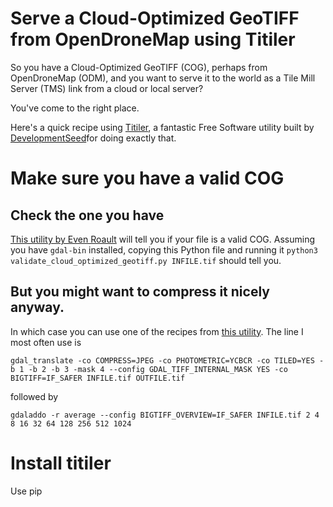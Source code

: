 # Serve a Cloud-Optimized GeoTIFF from OpenDroneMap using Titiler

So you have a Cloud-Optimized GeoTIFF (COG), perhaps from OpenDroneMap (ODM), and you want to serve it to the world as a Tile Mill Server (TMS) link from a cloud or local server?

You've come to the right place.

Here's a quick recipe using [Titiler](https://developmentseed.org/titiler/), a fantastic Free Software utility built by [DevelopmentSeed](https://developmentseed.org/)for doing exactly that.

# Make sure you have a valid COG
## Check the one you have
[This utility by Even Roault](https://github.com/OSGeo/gdal/blob/master/swig/python/gdal-utils/osgeo_utils/samples/validate_cloud_optimized_geotiff.py) will tell you if your file is a valid COG. Assuming you have `gdal-bin` installed, copying this Python file and running it `python3 validate_cloud_optimized_geotiff.py INFILE.tif` should tell you.

## But you might want to compress it nicely anyway.
In which case you can use one of the recipes from [this utility](compress_tif_using_jpeg_ycbcr.sh). The line I most often use is

```
gdal_translate -co COMPRESS=JPEG -co PHOTOMETRIC=YCBCR -co TILED=YES -b 1 -b 2 -b 3 -mask 4 --config GDAL_TIFF_INTERNAL_MASK YES -co BIGTIFF=IF_SAFER INFILE.tif OUTFILE.tif
```
followed by
```
gdaladdo -r average --config BIGTIFF_OVERVIEW=IF_SAFER INFILE.tif 2 4 8 16 32 64 128 256 512 1024
```

# Install titiler
Use pip

